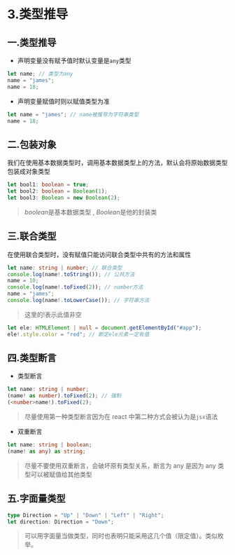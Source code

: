 # 3.类型推导

## 一.类型推导

- 声明变量没有赋予值时默认变量是`any`类型

```typescript
let name; // 类型为any
name = "james";
name = 18;
```

- 声明变量赋值时则以赋值类型为准

```typescript
let name = "james"; // name被推导为字符串类型
name = 18;
```

## 二.包装对象

我们在使用基本数据类型时，调用基本数据类型上的方法，默认会将原始数据类型包装成对象类型

```ts
let bool1: boolean = true;
let bool2: boolean = Boolean(1);
let bool3: Boolean = new Boolean(2);
```

> *boolean*是基本数据类型 , *Boolean*是他的封装类

## 三.联合类型

在使用联合类型时，没有赋值只能访问联合类型中共有的方法和属性

```typescript
let name: string | number; // 联合类型
console.log(name!.toString()); // 公共方法
name = 10;
console.log(name!.toFixed(2)); // number方法
name = "james";
console.log(name!.toLowerCase()); // 字符串方法
```

> 这里的!表示此值非空

```typescript
let ele: HTMLElement | null = document.getElementById("#app");
ele!.style.color = "red"; // 断定ele元素一定有值
```

## 四.类型断言

- 类型断言

```typescript
let name: string | number;
(name! as number).toFixed(2); // 强制
(<number>name!).toFixed(2);
```

> 尽量使用第一种类型断言因为在 react 中第二种方式会被认为是`jsx`语法

- 双重断言

```typescript
let name: string | boolean;
(name! as any) as string;
```

> 尽量不要使用双重断言，会破坏原有类型关系，断言为 any 是因为 any 类型可以被赋值给其他类型

## 五.字面量类型

```typescript
type Direction = "Up" | "Down" | "Left" | "Right";
let direction: Direction = "Down";
```

> 可以用字面量当做类型，同时也表明只能采用这几个值（限定值）。类似枚举。
